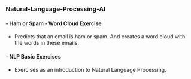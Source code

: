 ### Natural-Language-Processing-AI

#### - Ham or Spam - Word Cloud Exercise
  - Predicts that an email is ham or spam. And creates a word cloud with the words in these emails.

#### - NLP Basic Exercises
  - Exercises as an introduction to Natural Language Processing.
